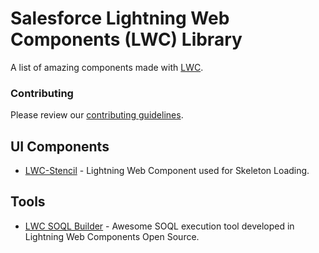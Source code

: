 # Salesforce Lightning Web Components (LWC) Library

A list of amazing components made with [LWC](https://lwc.dev).

### Contributing

Please review our [contributing guidelines](https://github.com/lucasvalhos/salesforce-lightning-web-components-lwc-library/blob/master/CONTRIBUTING.md).


## UI Components

- [LWC-Stencil](https://github.com/gavignon/lwc-stencil) - Lightning Web Component used for Skeleton Loading.

## Tools

- [LWC SOQL Builder](https://github.com/LWC-Components/lwc-soql-builder) - Awesome SOQL execution tool developed in Lightning Web Components Open Source.
